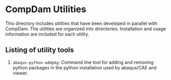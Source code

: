 # CompDam Utilities

This directory includes utilities that have been developed in parallel with CompDam. The utilities are organized into directories. Installation and usage information are included for each utility.

## Listing of utility tools
1. `abaqus-python-addpkg`: Command line tool for adding and removing python packages in the python installation used by abaqus/CAE and viewer.

